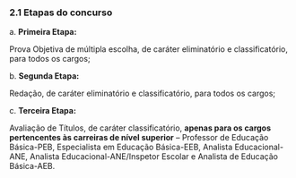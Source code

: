 <h3>2.1 Etapas do concurso</h3>

a. <strong>Primeira Etapa:</strong>

Prova Objetiva de múltipla escolha, de caráter eliminatório e classificatório, para todos os cargos;

b. <strong>Segunda Etapa:</strong>

Redação, de caráter eliminatório e classificatório, para todos os cargos;

c. <strong>Terceira Etapa:</strong>

Avaliação de Títulos, de caráter classificatório, <strong>apenas para os cargos pertencentes às carreiras de nível superior</strong> – Professor de Educação Básica-PEB, Especialista em Educação Básica-EEB, Analista Educacional-ANE, Analista Educacional-ANE/Inspetor Escolar e Analista de Educação Básica-AEB.